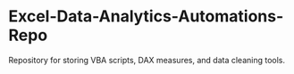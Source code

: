 # Excel-Data-Analytics-Automations-Repo
Repository for storing VBA scripts, DAX measures, and data cleaning tools.

